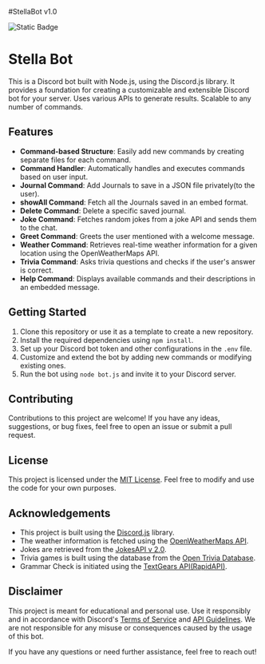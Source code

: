 #StellaBot v1.0

![Static Badge](https://img.shields.io/badge/node.js-a?logo=npm&link=https%3A%2F%2Fnodejs.org%2Fen)



# Stella Bot

This is a Discord bot built with Node.js, using the Discord.js library. It provides a foundation for creating a customizable and extensible Discord bot for your server. Uses various APIs to generate results. Scalable to any number of commands.

## Features

- **Command-based Structure**: Easily add new commands by creating separate files for each command.
- **Command Handler**: Automatically handles and executes commands based on user input.
- **Journal Command**: Add Journals to save in a JSON file privately(to the user).
- **showAll Command**: Fetch all the Journals saved in an embed format.
- **Delete Command**: Delete a specific saved journal.
- **Joke Command**: Fetches random jokes from a joke API and sends them to the chat.
- **Greet Command**: Greets the user mentioned with a welcome message.
- **Weather Command**: Retrieves real-time weather information for a given location using the OpenWeatherMaps API.
- **Trivia Command**: Asks trivia questions and checks if the user's answer is correct.
- **Help Command**: Displays available commands and their descriptions in an embedded message.

## Getting Started

1. Clone this repository or use it as a template to create a new repository.
2. Install the required dependencies using `npm install`.
3. Set up your Discord bot token and other configurations in the `.env` file.
4. Customize and extend the bot by adding new commands or modifying existing ones.
5. Run the bot using `node bot.js` and invite it to your Discord server.

## Contributing

Contributions to this project are welcome! If you have any ideas, suggestions, or bug fixes, feel free to open an issue or submit a pull request.

## License

This project is licensed under the [MIT License](https://opensource.org/licenses/MIT). Feel free to modify and use the code for your own purposes.

## Acknowledgements

- This project is built using the [Discord.js](https://discord.js.org/) library.
- The weather information is fetched using the [OpenWeatherMaps API](https://openweathermap.org/).
- Jokes are retrieved from the [JokesAPI v 2.0]([https://jokesapi.io/](https://sv443.net/jokeapi/v2/)).
- Trivia games is built using the database from the [Open Trivia Database](https://opentdb.com/).
- Grammar Check is initiated using the [TextGears API(RapidAPI)](https://rapidapi.com/Textgears/api/textgears).

## Disclaimer

This project is meant for educational and personal use. Use it responsibly and in accordance with Discord's [Terms of Service](https://discord.com/terms) and [API Guidelines](https://discord.com/developers/docs/intro). We are not responsible for any misuse or consequences caused by the usage of this bot.

If you have any questions or need further assistance, feel free to reach out!
